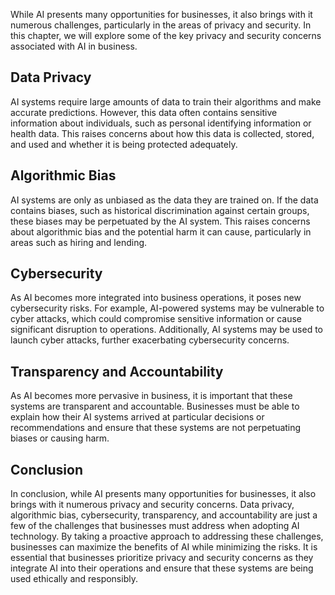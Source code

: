 
While AI presents many opportunities for businesses, it also brings with it numerous challenges, particularly in the areas of privacy and security. In this chapter, we will explore some of the key privacy and security concerns associated with AI in business.

Data Privacy
------------

AI systems require large amounts of data to train their algorithms and make accurate predictions. However, this data often contains sensitive information about individuals, such as personal identifying information or health data. This raises concerns about how this data is collected, stored, and used and whether it is being protected adequately.

Algorithmic Bias
----------------

AI systems are only as unbiased as the data they are trained on. If the data contains biases, such as historical discrimination against certain groups, these biases may be perpetuated by the AI system. This raises concerns about algorithmic bias and the potential harm it can cause, particularly in areas such as hiring and lending.

Cybersecurity
-------------

As AI becomes more integrated into business operations, it poses new cybersecurity risks. For example, AI-powered systems may be vulnerable to cyber attacks, which could compromise sensitive information or cause significant disruption to operations. Additionally, AI systems may be used to launch cyber attacks, further exacerbating cybersecurity concerns.

Transparency and Accountability
-------------------------------

As AI becomes more pervasive in business, it is important that these systems are transparent and accountable. Businesses must be able to explain how their AI systems arrived at particular decisions or recommendations and ensure that these systems are not perpetuating biases or causing harm.

Conclusion
----------

In conclusion, while AI presents many opportunities for businesses, it also brings with it numerous privacy and security concerns. Data privacy, algorithmic bias, cybersecurity, transparency, and accountability are just a few of the challenges that businesses must address when adopting AI technology. By taking a proactive approach to addressing these challenges, businesses can maximize the benefits of AI while minimizing the risks. It is essential that businesses prioritize privacy and security concerns as they integrate AI into their operations and ensure that these systems are being used ethically and responsibly.
